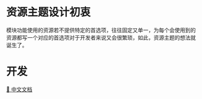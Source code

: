 # 资源主题设计初衷
模块功能使用的资源若不提供特定的首选项，往往固定又单一，为每个会使用到的资源都写一个对应的首选项对于开发者来说又会很繁琐，如此，资源主题的想法就诞生了。

# 开发
[📖 中文文档](DevelopmentDocument_zh-rCN.md)